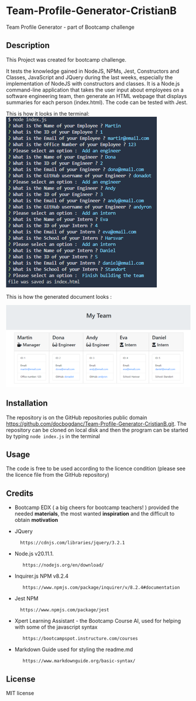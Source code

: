 # Team-Profile-Generator-CristianB


Team Profile Generator - part of Bootcamp challenge


## Description

This Project was created for bootcamp challenge.

It tests the knowledge gained in NodeJS, NPMs, Jest, Constructors and Classes,  JavaScript and JQuery during the last weeks, especially the implementation of NodeJS with constructors and classes. It is a Node.js command-line application that takes the user input about employees on a software engineering team, then generate an HTML webpage that displays summaries for each person (index.html). The code can be tested with Jest.

This is how it looks in the terminal:
![image of results](./assets/console_screen.png)  

This is how the generated document looks :

![image of results](./assets/team_screen.png)



## Installation

The repository is on the GitHub repositories public domain https://github.com/docbogdanc/Team-Profile-Generator-CristianB.git.
The repository can be cloned on local disk and then the program can be started by typing ```node index.js``` in the terminal


## Usage

The code is free to be used according to the licence condition (please see the licence file from the GitHub repository)



## Credits


- Bootcamp EDX ( a big cheers for bootcamp teachers! ) provided the needed **materials**, the most wanted **inspiration** and the difficult to obtain **motivation**  

  
- JQuery

        https://cdnjs.com/libraries/jquery/3.2.1


- Node.js v20.11.1.

         https://nodejs.org/en/download/

- Inquirer.js NPM v8.2.4

         https://www.npmjs.com/package/inquirer/v/8.2.4#documentation
        

- Jest NPM 

        https://www.npmjs.com/package/jest  


- Xpert Learning Assistant - the Bootcamp Course AI, used for helping with some of the javascript syntax
 
         https://bootcampspot.instructure.com/courses



- Markdown Guide used for styling the readme.md

         https://www.markdownguide.org/basic-syntax/


## License

MIT license




